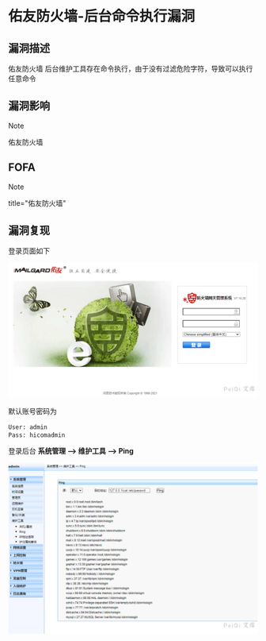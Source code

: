 # 佑友防火墙-后台命令执行漏洞

## 漏洞描述

佑友防火墙 后台维护工具存在命令执行，由于没有过滤危险字符，导致可以执行任意命令

## 漏洞影响

> [!NOTE]
>
> 佑友防火墙

## FOFA

> [!NOTE]
>
> title="佑友防火墙"

## 漏洞复现

登录页面如下

![](佑友防火墙-后台命令执行漏洞.assets/16273636114209778.jpg)

默认账号密码为

```
User: admin
Pass: hicomadmin
```

登录后台 **系统管理 --> 维护工具 --> Ping**

![](佑友防火墙-后台命令执行漏洞.assets/162736361175737.jpg)